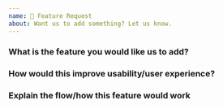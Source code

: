 ```yaml
---
name: 🌟 Feature Request
about: Want us to add something? Let us know.
---
```


### What is the feature you would like us to add?

### How would this improve usability/user experience?

### Explain the flow/how this feature would work